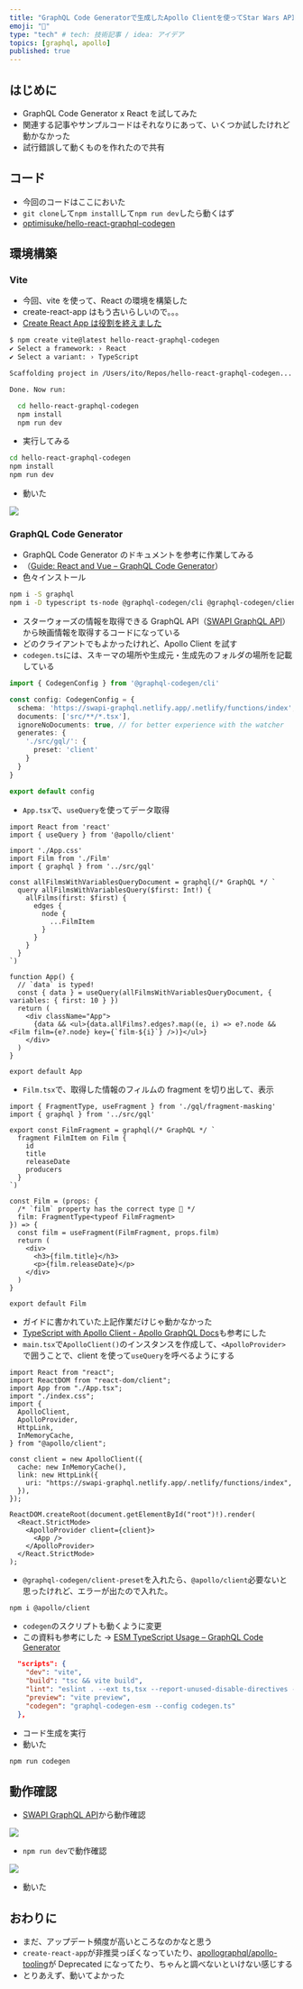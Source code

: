 ```yaml
---
title: "GraphQL Code Generatorで生成したApollo Clientを使ってStar Wars APIを呼び出してみた"
emoji: "🚀"
type: "tech" # tech: 技術記事 / idea: アイデア
topics: [graphql, apollo]
published: true
---
```


## はじめに

- GraphQL Code Generator x React を試してみた
- 関連する記事やサンプルコードはそれなりにあって、いくつか試したけれど動かなかった
- 試行錯誤して動くものを作れたので共有

## コード

- 今回のコードはここにおいた
- `git clone`して`npm install`して`npm run dev`したら動くはず
- [optimisuke/hello-react-graphql-codegen](https://github.com/optimisuke/hello-react-graphql-codegen)

## 環境構築

### Vite

- 今回、vite を使って、React の環境を構築した
- create-react-app はもう古いらしいので。。。
- [Create React App は役割を終えました](https://zenn.dev/nekoya/articles/dd0f0e8a2fa35f)

```bash
$ npm create vite@latest hello-react-graphql-codegen                                      14:50:33
✔ Select a framework: › React
✔ Select a variant: › TypeScript

Scaffolding project in /Users/ito/Repos/hello-react-graphql-codegen...

Done. Now run:

  cd hello-react-graphql-codegen
  npm install
  npm run dev
```

- 実行してみる

```bash
cd hello-react-graphql-codegen
npm install
npm run dev
```

- 動いた

![](/images/2023-07-26-15-37-50.png)

### GraphQL Code Generator

- GraphQL Code Generator のドキュメントを参考に作業してみる
- （[Guide: React and Vue – GraphQL Code Generator](https://the-guild.dev/graphql/codegen/docs/guides/react-vue)）
- 色々インストール

```bash
npm i -S graphql
npm i -D typescript ts-node @graphql-codegen/cli @graphql-codegen/client-preset
```

- スターウォーズの情報を取得できる GraphQL API（[SWAPI GraphQL API](https://swapi-graphql.netlify.app)）から映画情報を取得するコードになっている
- どのクライアントでもよかったけれど、Apollo Client を試す
- `codegen.ts`には、スキーマの場所や生成元・生成先のフォルダの場所を記載している

```ts:codegen.ts
import { CodegenConfig } from '@graphql-codegen/cli'

const config: CodegenConfig = {
  schema: 'https://swapi-graphql.netlify.app/.netlify/functions/index',
  documents: ['src/**/*.tsx'],
  ignoreNoDocuments: true, // for better experience with the watcher
  generates: {
    './src/gql/': {
      preset: 'client'
    }
  }
}

export default config
```

- `App.tsx`で、`useQuery`を使ってデータ取得

```tsx:src/App.tsx
import React from 'react'
import { useQuery } from '@apollo/client'

import './App.css'
import Film from './Film'
import { graphql } from '../src/gql'

const allFilmsWithVariablesQueryDocument = graphql(/* GraphQL */ `
  query allFilmsWithVariablesQuery($first: Int!) {
    allFilms(first: $first) {
      edges {
        node {
          ...FilmItem
        }
      }
    }
  }
`)

function App() {
  // `data` is typed!
  const { data } = useQuery(allFilmsWithVariablesQueryDocument, { variables: { first: 10 } })
  return (
    <div className="App">
      {data && <ul>{data.allFilms?.edges?.map((e, i) => e?.node && <Film film={e?.node} key={`film-${i}`} />)}</ul>}
    </div>
  )
}

export default App
```

- `Film.tsx`で、取得した情報のフィルムの fragment を切り出して、表示

```tsx:src/Film.tsx
import { FragmentType, useFragment } from './gql/fragment-masking'
import { graphql } from '../src/gql'

export const FilmFragment = graphql(/* GraphQL */ `
  fragment FilmItem on Film {
    id
    title
    releaseDate
    producers
  }
`)

const Film = (props: {
  /* `film` property has the correct type 🎉 */
  film: FragmentType<typeof FilmFragment>
}) => {
  const film = useFragment(FilmFragment, props.film)
  return (
    <div>
      <h3>{film.title}</h3>
      <p>{film.releaseDate}</p>
    </div>
  )
}

export default Film
```

- ガイドに書かれていた上記作業だけじゃ動かなかった
- [TypeScript with Apollo Client - Apollo GraphQL Docs](https://www.apollographql.com/docs/react/development-testing/static-typing/)も参考にした
- `main.tsx`で`ApolloClient()`のインスタンスを作成して、`<ApolloProvider>`で囲うことで、client を使って`useQuery`を呼べるようにする

```ts:main.tsx
import React from "react";
import ReactDOM from "react-dom/client";
import App from "./App.tsx";
import "./index.css";
import {
  ApolloClient,
  ApolloProvider,
  HttpLink,
  InMemoryCache,
} from "@apollo/client";

const client = new ApolloClient({
  cache: new InMemoryCache(),
  link: new HttpLink({
    uri: "https://swapi-graphql.netlify.app/.netlify/functions/index",
  }),
});

ReactDOM.createRoot(document.getElementById("root")!).render(
  <React.StrictMode>
    <ApolloProvider client={client}>
      <App />
    </ApolloProvider>
  </React.StrictMode>
);
```

- `@graphql-codegen/client-preset`を入れたら、`@apollo/client`必要ないと思ったけれど、エラーが出たので入れた。

```bash
npm i @apollo/client
```

- `codegen`のスクリプトも動くように変更
- この資料も参考にした → [ESM TypeScript Usage – GraphQL Code Generator](https://the-guild.dev/graphql/codegen/docs/getting-started/esm-typescript-usage)

```json:package.json
  "scripts": {
    "dev": "vite",
    "build": "tsc && vite build",
    "lint": "eslint . --ext ts,tsx --report-unused-disable-directives --max-warnings 0",
    "preview": "vite preview",
    "codegen": "graphql-codegen-esm --config codegen.ts"
  },
```

- コード生成を実行
- 動いた

```bash
npm run codegen
```

## 動作確認

- [SWAPI GraphQL API](https://swapi-graphql.netlify.app)から動作確認

![](/images/2023-07-26-15-44-22.png)

- `npm run dev`で動作確認

![](/images/2023-07-26-15-44-37.png)

- 動いた

## おわりに

- まだ、アップデート頻度が高いところなのかなと思う
- `create-react-app`が非推奨っぽくなっていたり、[apollographql/apollo-tooling](https://github.com/apollographql/apollo-tooling#code-generation)が Deprecated になってたり、ちゃんと調べないといけない感じする
- とりあえず、動いてよかった
